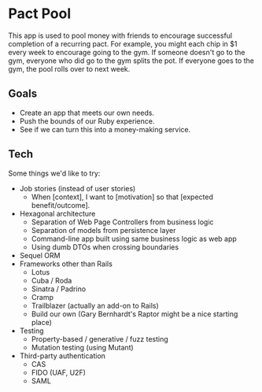 Pact Pool
=========

This app is used to pool money with friends to encourage successful completion of a recurring pact.
For example, you might each chip in $1 every week to encourage going to the gym.
If someone doesn't go to the gym, everyone who did go to the gym splits the pot.
If everyone goes to the gym, the pool rolls over to next week.


Goals
-----

* Create an app that meets our own needs.
* Push the bounds of our Ruby experience.
* See if we can turn this into a money-making service.


Tech
----

Some things we'd like to try:

* Job stories (instead of user stories)
  * When [context], I want to [motivation] so that [expected benefit/outcome].
* Hexagonal architecture
  * Separation of Web Page Controllers from business logic
  * Separation of models from persistence layer
  * Command-line app built using same business logic as web app
  * Using dumb DTOs when crossing boundaries
* Sequel ORM
* Frameworks other than Rails
  * Lotus
  * Cuba / Roda
  * Sinatra / Padrino
  * Cramp
  * Trailblazer (actually an add-on to Rails)
  * Build our own (Gary Bernhardt's Raptor might be a nice starting place)
* Testing
  * Property-based / generative / fuzz testing
  * Mutation testing (using Mutant)
* Third-party authentication
  * CAS
  * FIDO (UAF, U2F)
  * SAML
  
